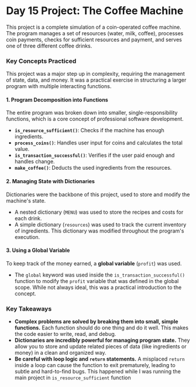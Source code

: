 # Day 15 Project: The Coffee Machine

This project is a complete simulation of a coin-operated coffee machine. The program manages a set of resources (water, milk, coffee), processes coin payments, checks for sufficient resources and payment, and serves one of three different coffee drinks.

### Key Concepts Practiced

This project was a major step up in complexity, requiring the management of state, data, and money. It was a practical exercise in structuring a larger program with multiple interacting functions.

#### 1. Program Decomposition into Functions

The entire program was broken down into smaller, single-responsibility functions, which is a core concept of professional software development.

* **`is_resource_sufficient()`**: Checks if the machine has enough ingredients.
* **`process_coins()`**: Handles user input for coins and calculates the total value.
* **`is_transaction_successful()`**: Verifies if the user paid enough and handles change.
* **`make_coffee()`**: Deducts the used ingredients from the resources.

#### 2. Managing State with Dictionaries

Dictionaries were the backbone of this project, used to store and modify the machine's state.

* A nested dictionary (`MENU`) was used to store the recipes and costs for each drink.
* A simple dictionary (`resources`) was used to track the current inventory of ingredients. This dictionary was modified throughout the program's execution.

#### 3. Using a Global Variable

To keep track of the money earned, a **global variable** (`profit`) was used.

* The `global` keyword was used inside the `is_transaction_successful()` function to modify the `profit` variable that was defined in the global scope. While not always ideal, this was a practical introduction to the concept.

### Key Takeaways

* **Complex problems are solved by breaking them into small, simple functions.** Each function should do one thing and do it well. This makes the code easier to write, read, and debug.
* **Dictionaries are incredibly powerful for managing program state.** They allow you to store and update related pieces of data (like ingredients or money) in a clean and organized way.
* **Be careful with loop logic and `return` statements.** A misplaced `return` inside a loop can cause the function to exit prematurely, leading to subtle and hard-to-find bugs. This happened while I was running the main project in `is_resource_sufficient` function